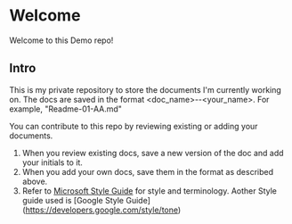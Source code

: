 
Welcome
=======
Welcome to this Demo repo!

Intro
-----
This is my private repository to store the documents I'm currently working on. The docs are saved in the format <doc_name>-<version>-<your_name>. For example, "Readme-01-AA.md"

You can contribute to this repo by reviewing existing or adding your documents.

1. When you review existing docs, save a new version of the doc and add your initials to it. 
2. When you add your own docs, save them in the format as described above.  
3. Refer to [Microsoft Style Guide](https://docs.microsoft.com/en-us/style-guide/welcome/) for style and terminology. Aother Style guide used is [Google Style Guide] (https://developers.google.com/style/tone)

